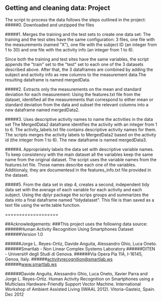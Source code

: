 ## Getting and cleaning data: Project

The script to process the data follows the steps outlined in the project:
#####0. Downloaded and unzipped the files 

#####1. Merges the training and the test sets to create one data set:
The training and the test sites have the same configuration: 3 files, one file with the measurements (named "X"), one file with the subject ID (an integer from 1 to 30) and one file with the activity info (an integer from 1 to 6). 

Since both the training and test sites have the same variables, the script appends the "train" set to the "test" set to each one of the 3 datasets described above. After that, the 3 dataframes are combined by adding the subject and activity info as new columns to the measurement data.The resulting dataframe is named mergedData.

#####2. Extracts only the measurements on the mean and standard deviation for each measurement:
Using the features.txt file from the dataset, identified all the measurements that correspond to either mean or standard deviation from the data and subset the relevant columns into a new dataframe named mergedData2.

#####3. Uses descriptive activity names to name the activities in the data set
The MergedData2 dataframe identifies the activity with an integer from 1 to 6. The activity_labels.txt file contains descriptive activity names for them. The scripts merges the activity labels to MergedData2 based on the activity id (the integer from 1 to 6). The new dataframe is named mergedData3. 

#####4. Appropriately labels the data set with descriptive variable names.
To keep consistency with the main dataset all the variables keep the same name from the original dataset. The script uses the variable names from the features.txt file.  Those names describe each one of the variables. Additionaly, they are documentesd in the features_info.txt file provided in the dataset.

#####5. From the data set in step 4, creates a second, independent tidy data set with the average of each variable for each activity and each subject.
Using the dplyr package the scrips groups and summarizes the data into a final dataframe named "tidydataset". This file is than saved as a text file using the write.table function.


===================

##Acknowledgements:
###This project uses the following data source:
######Human Activity Recognition Using Smartphones Dataset
######Version 1.0

######Jorge L. Reyes-Ortiz, Davide Anguita, Alessandro Ghio, Luca Oneto.
######Smartlab - Non Linear Complex Systems Laboratory
######DITEN - Universit‡ degli Studi di Genova.
######Via Opera Pia 11A, I-16145, Genoa, Italy.
######activityrecognition@smartlab.ws
######www.smartlab.ws

######Davide Anguita, Alessandro Ghio, Luca Oneto, Xavier Parra and Jorge L. Reyes-Ortiz. Human Activity Recognition on Smartphones using a Multiclass Hardware-Friendly Support Vector Machine. International Workshop of Ambient Assisted Living (IWAAL 2012). Vitoria-Gasteiz, Spain. Dec 2012
